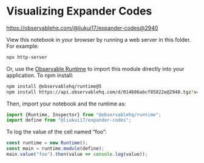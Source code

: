 # Visualizing Expander Codes

https://observablehq.com/@liukui17/expander-codes@2940

View this notebook in your browser by running a web server in this folder. For
example:

~~~sh
npx http-server
~~~

Or, use the [Observable Runtime](https://github.com/observablehq/runtime) to
import this module directly into your application. To npm install:

~~~sh
npm install @observablehq/runtime@5
npm install https://api.observablehq.com/d/014686abcf85022e@2940.tgz?v=3
~~~

Then, import your notebook and the runtime as:

~~~js
import {Runtime, Inspector} from "@observablehq/runtime";
import define from "@liukui17/expander-codes";
~~~

To log the value of the cell named “foo”:

~~~js
const runtime = new Runtime();
const main = runtime.module(define);
main.value("foo").then(value => console.log(value));
~~~
